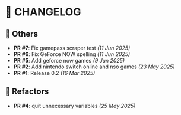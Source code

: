 # 📝 CHANGELOG

## 📌 Others

- **PR #7**: Fix gamepass scraper test _(11 Jun 2025)_
- **PR #6**: Fix GeForce NOW spelling _(11 Jun 2025)_
- **PR #5**: Add geforce now games _(9 Jun 2025)_
- **PR #2**: Add nintendo switch online and nso games _(23 May 2025)_
- **PR #1**: Release 0.2 _(16 Mar 2025)_

## 🔧 Refactors

- **PR #4**: quit unnecessary variables _(25 May 2025)_

